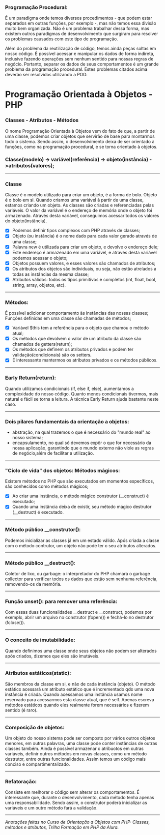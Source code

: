 ### Programação Procedural:
É um paradigma onde temos diversos procedimentos - que podem estar separados em outras funções, 
por exemplo -, mas não temos essa divisão muito bem organizada.
Não é um problema trabalhar dessa forma, mas existem outros paradigmas de desenvolvimento que surgiram 
para resolver os problemas causados com este tipo de programação.

Além do problema da reutilização de código, temos ainda peças soltas em nosso código.
É possível acessar e manipular os dados de forma indireta, 
inclusive fazendo operações sem nenhum sentido para nossas regras de negócio. 
Portanto, separar os dados de seus comportamentos é um grande problema da programação procedural.
Estes problemas citados acima deverão ser resolvidos utilizando a POO.


# Programação Orientada à Objetos - PHP
### Classes - Atributos - Métodos

O nome Programação Orientada à Objetos vem do fato de que, a partir de uma classe, 
podemos criar objetos que servirão de base para montarmos todo o sistema. 
Sendo assim, o desenvolvimento deixa de ser orientado à funções, como na programação procedural, 
e se torna orientado à objetos.

### Classe(modelo) -> variável(referência) -> objeto(instância) ->atributos(valores);

<hr>

### Classe
Classe é o modelo utilizado para criar um objeto, é a forma de bolo. Objeto é o bolo em si. 
Quando criamos uma variável à partir de uma classe, estamos criando um objeto.
As classes são criadas e referenciadas pelas variáveis.
O valor da variável é o endereço de memória onde o objeto foi armazenado. 
Através desta variável, conseguimos acessar todos os valores do objeto(instância).

- [x] Podemos definir tipos complexos com PHP através de classes;
- [x] Objeto (ou instância) é o nome dado para cada valor gerado através de uma classe;
- [x] Palavra new é utilizada para criar um objeto, e devolve o endereço dele;
- [x] Este endereço é armazenado em uma variável, e através desta variável podemos acessar o objeto;
- [x] Objetos possuem valores, e esses valores são chamados de atributos;
- [x] Os atributos dos objetos são individuais, ou seja, não estão atrelados a todas as instâncias da mesma classe;
- [x] Atributos válidos: todos os tipos primitivos e completos (int, float, bool, string, array, objetos, etc).

<hr>

### Métodos:
É possível adicionar comportamento às instâncias das nossas classes;
Funções definidas em uma classe são chamadas de métodos;
- [x] Variável $this tem a referência para o objeto que chamou o método atual;
- [x] Os métodos que devolvem o valor de um atributo da classe são chamados de getters(return);
- [x] Os métodos que definem os atributos privados e podem ter validação(condicionais) são os setters.
- [x] É interessante mantermos os atributos privados e os métodos públicos.

<hr>

### Early Return(return):
Quando utilizamos condicionais (if, else if, else), aumentamos a complexidade do nosso código. 
Quanto menos condicionais tivermos, mais natural e fácil se torna a leitura. 
A técnica Early Return ajuda bastante neste caso.

<hr>

### Dois pilares fundamentais da orientação a objetos:
* abstração, na qual trazemos o que é necessário do "mundo real" ao nosso sistema;
* encapsulamento, no qual só devemos expôr o que for necessário da nossa aplicação,
garantindo que o mundo externo não viole as regras de negócio,além de facilitar a utilização.

<hr>

### "Ciclo de vida" dos objetos: Métodos mágicos:
Existem métodos no PHP que são executados em momentos específicos, são conhecidos como métodos mágicos;
- [x] Ao criar uma instância, o método mágico construtor (__construct) é executado;
- [x] Quando uma instância deixa de existir, seu método mágico destrutor (__destruct) é executado.

<hr>

### Método público __construtor(): 
Podemos inicializar as classes já em um estado válido.
Após criada a classe com o método contrutor, um objeto não pode ter o seu atributos alterados. 

<hr>

### Método público __destruct():
Coletor de lixo, ou garbage: o interpretador do PHP chamará o garbage collector para verificar 
todos os dados que estão sem nenhuma referência, removendo-os da memória. 

<hr>

### Função unset(): para remover uma referência:
Com essas duas funcionalidades __destruct e __construct, podemos por exemplo, 
abrir um arquivo no construtor (fopen()) e fechá-lo no destrutor (fclose()).

<hr>

### O conceito de imutabilidade: 
Quando definimos uma classe onde seus objetos não podem ser alterados após criados, 
dizemos que eles são imutáveis. 

<hr>

### Atributos estáticos(static):
São membros da classe em si, e não de cada instância (objeto).
O método estático acessará um atributo estático que é incrementado qdo uma nova instância é criada.
Quando acessamos uma instância usamos nome reservado para acessarmos esta classe atual, que é self.
Apenas escreva métodos estáticos quando eles realmente forem necessários e fizerem sentido (é raro).

<hr>

### Composição de objetos: 
Um objeto do nosso sistema pode ser composto por vários outros objetos menores, 
em outras palavras, uma classe pode conter instâncias de outras classes também. 
Ainda é possível armazenar o atribuotos em outras variáveis, definir outros métodos em novas classes,
como um método destrutor, entre outras funcionalidades. Assim temos um código mais conciso e compartimentalizado.

<hr>

### Refatoração: 
Consiste em melhorar o código sem alterar os comportamentos.
É interessante que, durante o desenvolvimento, cada método tenha apenas uma responsabilidade. 
Sendo assim, o construtor poderá inicializar as variáveis e um outro método fará a validação.

<hr>

*Anotações feitas no Curso de Orientação a Objetos com PHP: Classes, métodos e atributos, 
Trilha Formação em PHP da Alura.*





